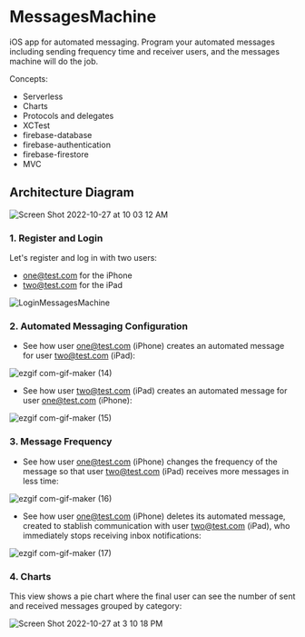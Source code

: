 
# MessagesMachine

iOS app for automated messaging. Program your automated messages including sending frequency time and receiver users, and the messages machine will do the job.

Concepts:

* Serverless
* Charts
* Protocols and delegates
* XCTest
* firebase-database
* firebase-authentication
* firebase-firestore
* MVC

## Architecture Diagram

![Screen Shot 2022-10-27 at 10 03 12 AM](https://user-images.githubusercontent.com/99278919/198326833-440cb261-3603-4645-af8f-2ad23a00c15c.png)

### 1. Register and Login

Let's register and log in with two users:

* one@test.com for the iPhone
* two@test.com for the iPad

![LoginMessagesMachine](https://user-images.githubusercontent.com/99278919/186968766-8a5702f7-9ea6-464e-ae7d-1aa4f4460474.gif)

### 2. Automated Messaging Configuration

* See how user one@test.com (iPhone) creates an automated message for user two@test.com (iPad):

![ezgif com-gif-maker (14)](https://user-images.githubusercontent.com/99278919/198344643-b2769e71-6675-4155-a6d8-18e2d402d536.gif)


* See how user two@test.com (iPad) creates an automated message for user one@test.com (iPhone):

![ezgif com-gif-maker (15)](https://user-images.githubusercontent.com/99278919/198346972-702950f0-9b15-4846-ae81-b48de12b16db.gif)


### 3. Message Frequency

* See how user one@test.com (iPhone) changes the frequency of the message so that user two@test.com (iPad) receives more messages in less time:

![ezgif com-gif-maker (16)](https://user-images.githubusercontent.com/99278919/198351107-31221485-43a4-4a9c-bc94-77fde9797580.gif)


* See how user one@test.com (iPhone) deletes its automated message, created to stablish communication with user two@test.com (iPad), who immediately stops receiving inbox notifications:

![ezgif com-gif-maker (17)](https://user-images.githubusercontent.com/99278919/198386005-792f0178-049f-41b0-a126-c0d90ea5f8e1.gif)


### 4. Charts

This view shows a pie chart where the final user can see the number of sent and received messages grouped by category:

![Screen Shot 2022-10-27 at 3 10 18 PM](https://user-images.githubusercontent.com/99278919/198388391-b8329288-46e7-4d76-8fdb-2b65e2027919.png)
